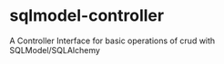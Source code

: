 # sqlmodel-controller
A Controller Interface for basic operations of crud with SQLModel/SQLAlchemy


